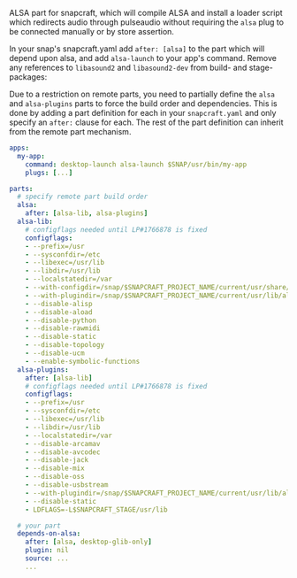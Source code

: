 ALSA part for snapcraft, which will compile ALSA and install a loader script which
redirects audio through pulseaudio without requiring the `alsa` plug to be connected 
manually or by store assertion.

In your snap's snapcraft.yaml add `after: [alsa]` to the part which will depend
upon alsa, and add `alsa-launch` to your app's command. Remove any references
to `libasound2` and `libasound2-dev` from build- and stage-packages:

Due to a restriction on remote parts, you need to partially define the `alsa`
and `alsa-plugins` parts to force the build order and dependencies. This is done
by adding a part definition for each in your `snapcraft.yaml` and only specify
an `after:` clause for each. The rest of the part definition can inherit from
the remote part mechanism.

```yaml
apps:
  my-app:
    command: desktop-launch alsa-launch $SNAP/usr/bin/my-app
    plugs: [...]

parts:
  # specify remote part build order
  alsa:
    after: [alsa-lib, alsa-plugins]
  alsa-lib:
    # configflags needed until LP#1766878 is fixed
    configflags:
    - --prefix=/usr
    - --sysconfdir=/etc
    - --libexec=/usr/lib
    - --libdir=/usr/lib
    - --localstatedir=/var
    - --with-configdir=/snap/$SNAPCRAFT_PROJECT_NAME/current/usr/share/alsa
    - --with-plugindir=/snap/$SNAPCRAFT_PROJECT_NAME/current/usr/lib/alsa-lib
    - --disable-alisp
    - --disable-aload
    - --disable-python
    - --disable-rawmidi
    - --disable-static
    - --disable-topology
    - --disable-ucm
    - --enable-symbolic-functions
  alsa-plugins:
    after: [alsa-lib]
    # configflags needed until LP#1766878 is fixed
    configflags:
    - --prefix=/usr
    - --sysconfdir=/etc
    - --libexec=/usr/lib
    - --libdir=/usr/lib
    - --localstatedir=/var
    - --disable-arcamav
    - --disable-avcodec
    - --disable-jack
    - --disable-mix
    - --disable-oss
    - --disable-usbstream
    - --with-plugindir=/snap/$SNAPCRAFT_PROJECT_NAME/current/usr/lib/alsa-lib
    - --disable-static
    - LDFLAGS=-L$SNAPCRAFT_STAGE/usr/lib

  # your part
  depends-on-alsa:
    after: [alsa, desktop-glib-only]
    plugin: nil
    source: ...
    ...
```
